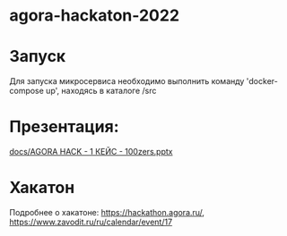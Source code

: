 # agora-hackaton-2022

# Запуск

Для запуска микросервиса необходимо выполнить команду 'docker-compose up', находясь в каталоге /src

# Презентация:

[docs/AGORA HACK - 1 КЕЙС - 100zers.pptx](https://github.com/Stanislav-Povolotsky/agora-hackaton-2022/blob/main/docs/AGORA%20HACK%20-%201%20%D0%9A%D0%95%D0%99%D0%A1%20-%20100zers.pptx)

# Хакатон

Подробнее о хакатоне: https://hackathon.agora.ru/, https://www.zavodit.ru/ru/calendar/event/17
